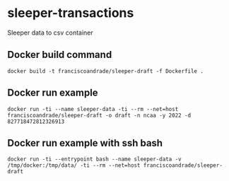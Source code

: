 # sleeper-transactions
Sleeper data to csv container

## Docker build command
`docker build -t franciscoandrade/sleeper-draft -f Dockerfile .`

## Docker run example
`docker run -ti --name sleeper-data -ti --rm --net=host franciscoandrade/sleeper-draft -o draft -n ncaa -y 2022 -d 827718472812326913`

## Docker run example with ssh bash
`docker run -ti --entrypoint bash --name sleeper-data -v /tmp/docker:/tmp/data/ -ti --rm --net=host franciscoandrade/sleeper-draft`
